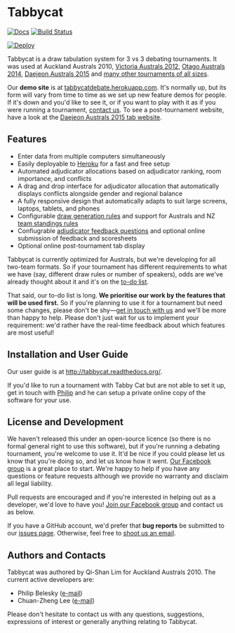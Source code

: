 # Tabbycat

[![Docs](https://readthedocs.org/projects/pip/badge/)](http://tabbycat.readthedocs.org/)  [![Build Status](https://travis-ci.org/czlee/tabbycat.svg?branch=develop)](https://travis-ci.org/czlee/tabbycat)

[![Deploy](https://www.herokucdn.com/deploy/button.svg)](https://heroku.com/deploy)

Tabbycat is a draw tabulation system for 3 vs 3 debating tournaments. It was used at Auckland Australs 2010, [Victoria Australs 2012](https://www.facebook.com/Australs2012), [Otago Australs 2014](http://australs2014.com), [Daejeon Australs 2015](http://australasians2015.org) and [many other tournaments of all sizes](http://github.com/czlee/tabbycat/blob/master/tournaments.md).

Our **demo site** is at [tabbycatdebate.herokuapp.com](http://tabbycatdebate.herokuapp.com/). It's normally up, but its form will vary from time to time as we set up new feature demos for people. If it's down and you'd like to see it, or if you want to play with it as if you were running a tournament, [contact us](#authors-and-contacts). To see a post-tournament website, have a look at the [Daejeon Australs 2015 tab website](http://tab.australasians2015.org).

## Features

- Enter data from multiple computers simultaneously
- Easily deployable to [Heroku](https://www.heroku.com/) for a fast and free setup
- Automated adjudicator allocations based on adjudicator ranking, room importance, and conflicts
- A drag and drop interface for adjudicator allocation that automatically displays conflicts alongside gender and regional balance
- A fully responsive design that automatically adapts to suit large screens, laptops, tablets, and phones
- Configurable [draw generation rules](https://github.com/czlee/tabbycat/wiki/Draw-generation) and support for Australs and NZ [team standings rules](https://github.com/czlee/tabbycat/wiki/Team-standings-rules)
- Confiugrable [adjudicator feedback questions](https://github.com/czlee/tabbycat/wiki/Adjudicator-feedback) and optional online submission of feedback and scoresheets
- Optional online post-tournament tab display

Tabbycat is currently optimized for Australs, but we're developing for all two-team formats. So if your tournament has different requirements to what we have (say, different draw rules or number of speakers), odds are we've already thought about it and it's on the [to-do list](https://github.com/czlee/tabbycat/issues).

That said, our to-do list is long. **We prioritise our work by the features that will be used first.** So if you're planning to use it for a tournament but need some changes, please don't be shy—[get in touch with us](#authors-and-contacts) and we'll be more than happy to help. Please don't just wait for us to implement your requirement: we'd rather have the real-time feedback about which features are most useful!

## Installation and User Guide

Our user guide is at http://tabbycat.readthedocs.org/.

If you'd like to run a tournament with Tabby Cat but are not able to set it up, get in touch with [Philip](http://www.google.com/recaptcha/mailhide/d?k=01aItEbHtwnn1PzIPGGM9W8A==&c=XWljk2iGokfhziV2Rt4OiKA5uab1vCrnxwXcPUsWgnM=) and he can setup a private online copy of the software for your use.

## License and Development

We haven't released this under an open-source licence (so there is no formal general right to use this software), but if you're running a debating tournament, you're welcome to use it. It'd be nice if you could please let us know that you're doing so, and let us know how it went. [Our Facebook group](https://www.facebook.com/groups/tabbycat.debate/) is a great place to start. We're happy to help if you have any questions or feature requests although we provide no warranty and disclaim all legal liability.

Pull requests are encouraged and if you're interested in helping out as a developer, we'd love to have you! [Join our Facebook group](https://www.facebook.com/groups/tabbycat.debate/) and contact us as below.

If you have a GitHub account, we'd prefer that **bug reports** be submitted to our [issues page](https://github.com/czlee/tabbycat/issues). Otherwise, feel free to [shoot us an email](#authors-and-contacts).

## Authors and Contacts

Tabbycat was authored by Qi-Shan Lim for Auckland Australs 2010. The current active developers are:

- Philip Belesky ([e-mail](http://www.google.com/recaptcha/mailhide/d?k=01aItEbHtwnn1PzIPGGM9W8A==&c=XWljk2iGokfhziV2Rt4OiKA5uab1vCrnxwXcPUsWgnM=))
- Chuan-Zheng Lee ([e-mail](mailto:czlee@stanford.edu))

Please don't hesitate to contact us with any questions, suggestions, expressions of interest or generally anything relating to Tabbycat.

